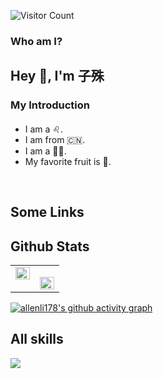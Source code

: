 ![Visitor Count](https://profile-counter.glitch.me/allenli178/count.svg)

### Who am I?  

## Hey 👋, I'm 子殊  
  
### My Introduction  

####

- I am a ♌.
- I am from 🇨🇳.
- I am a 👨‍🎓.
- My favorite fruit is 🍍.  
  
<br
/>  
## Some Links





 

## Github Stats  

<table><tr><td valign="top" width="50%">

<img src="https://github-readme-stats.vercel.app/api?username=allenli178&show_icons=true&count_private=true&hide_border=true" align="left" style="width: 100%" />

</td><td valign="top" width="50%">

<img src="https://github-readme-stats.vercel.app/api/top-langs/?username=allenli178&hide_border=true&layout=compact" align="left" style="width: 100%" /></td></tr></table>


[![allenli178's github activity graph](https://github-readme-activity-graph.cyclic.app/graph?username=allenli178&theme=vue)](https://github.com/ashutosh00710/github-readme-activity-graph)

## All skills
<p>
 <a href="https://skillicons.dev">
    <img src="https://skillicons.dev/icons?i=git,astro,arduino,azure,bash,bevy,css,deno,html,js,linux,md,nodejs,nuxtjs,postgres,prisma,redis,rollupjs,rust,sass,sqlite,solidjs,tailwind,tauri,ts,vite,vue,wasm,windicss,py" />
  </a>
</p>
